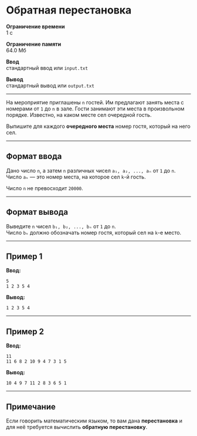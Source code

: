 # Обратная перестановка

**Ограничение времени**  
1 с

**Ограничение памяти**  
64.0 Мб

**Ввод**  
стандартный ввод или `input.txt`

**Вывод**  
стандартный вывод или `output.txt`

---

На мероприятие приглашены `n` гостей. Им предлагают занять места с номерами от `1` до `n` в зале. Гости занимают эти места в произвольном порядке. Известно, на каком месте сел очередной гость.

Выпишите для каждого **очередного места** номер гостя, который на него сел.

---

## Формат ввода

Дано число `n`, а затем `n` различных чисел `a₁, a₂, ..., aₙ` от `1` до `n`.  
Число `aₖ` — это номер места, на которое сел `k`-й гость.

Число `n` не превосходит `20000`.

---

## Формат вывода

Выведите `n` чисел `b₁, b₂, ..., bₙ` от `1` до `n`.  
Число `bₖ` должно обозначать номер гостя, который сел на `k`-е место.

---

## Пример 1

**Ввод:**
```
5
1 2 3 5 4
```

**Вывод:**
```
1 2 3 5 4
```

---

## Пример 2

**Ввод:**
```
11
11 6 8 2 10 9 4 7 3 1 5
```

**Вывод:**
```
10 4 9 7 11 2 8 3 6 5 1
```

---

## Примечание

Если говорить математическим языком, то вам дана **перестановка** и для неё требуется вычислить **обратную перестановку**.